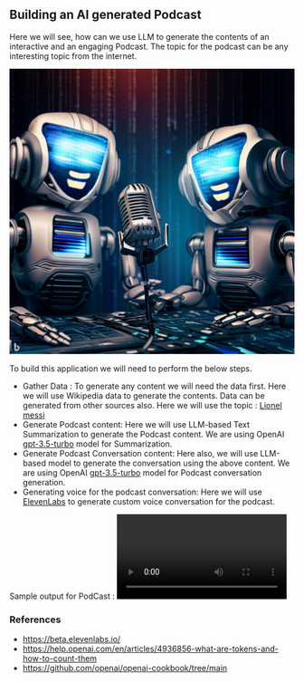 ## Building an AI generated Podcast

Here we will see, how can we use LLM to generate the contents of an interactive and an engaging Podcast. The topic for the podcast can be any interesting topic from the internet.

![](ai-podcast.jpg)

To build this application we will need to perform the below steps.
* Gather Data : To generate any content we will need the data first. Here we will use Wikipedia data to generate the contents. Data can be generated from other sources also.
Here we will use the topic : [Lionel messi](https://en.wikipedia.org/wiki/Lionel_Messi)
* Generate Podcast content: Here we will use LLM-based Text Summarization to generate the Podcast content. We are using OpenAI [gpt-3.5-turbo](https://platform.openai.com/docs/models/gpt-3-5) model for Summarization.
* Generate Podcast Conversation content: Here also, we will use LLM-based model to generate the conversation using the above content. We are using OpenAI [gpt-3.5-turbo](https://platform.openai.com/docs/models/gpt-3-5) model for Podcast conversation generation.
* Generating voice for the podcast conversation: Here we will use [ElevenLabs](https://beta.elevenlabs.io/) to generate custom voice conversation for the podcast.

Sample output for PodCast : ![](genPodcast.mp4)

### References
* https://beta.elevenlabs.io/
* https://help.openai.com/en/articles/4936856-what-are-tokens-and-how-to-count-them
* https://github.com/openai/openai-cookbook/tree/main
